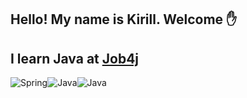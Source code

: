 ## Hello! My name is Kirill. Welcome :raised_hand:
## I learn Java at [Job4j](https://job4j.ru/)
![Spring](https://img.shields.io/badge/Spring->=3-blue)![Java](https://img.shields.io/badge/Java->=8-blue)![Java](https://img.shields.io/badge/Java->=8-blue)


<!--
**kozinus/kozinus** is a ✨ _special_ ✨ repository because its `README.md` (this file) appears on your GitHub profile.

Here are some ideas to get you started:

- 🔭 I’m currently working on ...
- 🌱 I’m currently learning ...
- 👯 I’m looking to collaborate on ...
- 🤔 I’m looking for help with ...
- 💬 Ask me about ...
- 📫 How to reach me: ...
- 😄 Pronouns: ...
- ⚡ Fun fact: ...
-->

